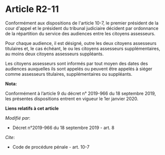 # Article R2-11

Conformément aux dispositions de l'article 10-7, le premier président de la cour d'appel et le président du   tribunal
judiciaire décident par ordonnance de la répartition du service des audiences entre les citoyens assesseurs. 

Pour chaque audience, il est désigné, outre les deux citoyens assesseurs titulaires et, le cas échéant, le ou les citoyens
assesseurs supplémentaires, au moins deux citoyens assesseurs suppléants. 

Les citoyens assesseurs sont informés par tout moyen des dates des audiences auxquelles ils sont appelés ou peuvent être
appelés à siéger comme assesseurs titulaires, supplémentaires ou suppléants.

**Nota:**

Conformément à l’article 9 du décret n° 2019-966 du 18 septembre 2019, les présentes dispositions entrent en vigueur le 1er
janvier 2020.

**Liens relatifs à cet article**

_Modifié par_:

  - Décret n°2019-966 du 18 septembre 2019 - art. 8

_Cite_:

  - Code de procédure pénale - art. 10-7
